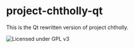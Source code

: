 # project-chtholly-qt
This is the Qt rewritten version of project chtholly.

![Licensed under GPL v3](https://www.gnu.org/graphics/gplv3-with-text-136x68.png)
